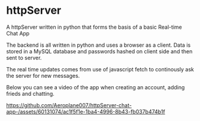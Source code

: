 # httpServer
A httpServer written in python that forms the basis of a basic Real-time Chat App

The backend is all written in python and uses a browser as a client. Data is stored in a MySQL database and passwords hashed on client side and then sent to server.

The real time updates comes from use of javascript fetch to continously ask the server for new messages.

Below you can see a video of the app when creating an account, adding frieds and chatting.




https://github.com/Aeroplane007/httpServer-chat-app-/assets/60131074/ac1f5f1e-1ba4-4996-8b43-fb037b474b1f

